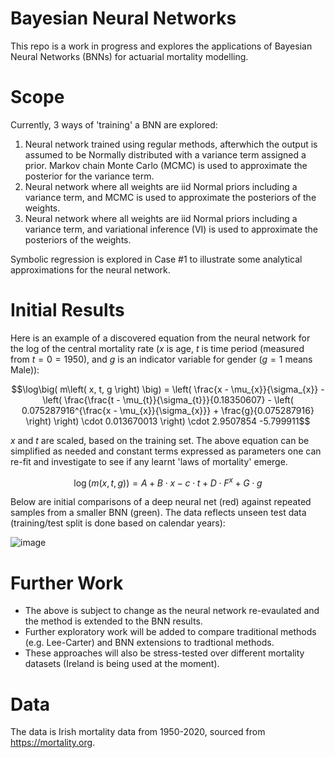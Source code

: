 # Bayesian Neural Networks

This repo is a work in progress and explores the applications of Bayesian Neural Networks (BNNs) for actuarial mortality modelling.

# Scope

Currently, 3 ways of 'training' a BNN are explored:
1. Neural network trained using regular methods, afterwhich the output is assumed to be Normally distributed with a variance term assigned a prior. Markov chain Monte Carlo (MCMC) is used to approximate the posterior for the variance term.
2. Neural network where all weights are iid Normal priors including a variance term, and MCMC is used to approximate the posteriors of the weights.
3. Neural network where all weights are iid Normal priors including a variance term, and variational inference (VI) is used to approximate the posteriors of the weights.

Symbolic regression is explored in Case #1 to illustrate some analytical approximations for the neural network.

# Initial Results

Here is an example of a discovered equation from the neural network for the log of the central mortality rate ($x$ is age, $t$ is time period (measured from $t=0=1950$), and $g$ is an indicator variable for gender ($g=1$ means Male)):

$$\log\big( m\left( x, t, g \right) \big) = \left( \frac{x - \mu_{x}}{\sigma_{x}} - \left( \frac{\frac{t - \mu_{t}}{\sigma_{t}}}{0.18350607} - \left( 0.075287916^{\frac{x - \mu_{x}}{\sigma_{x}}} + \frac{g}{0.075287916} \right) \right) \cdot 0.013670013 \right) \cdot 2.9507854 -5.799911$$

$x$ and $t$ are scaled, based on the training set. The above equation can be simplified as needed and constant terms expressed as parameters one can re-fit and investigate to see if any learnt 'laws of mortality' emerge.

$$\log\big( m\left( x, t, g \right) \big) = A + B\cdot x - c\cdot t + D\cdot F^x + G\cdot g$$

Below are initial comparisons of a deep neural net (red) against repeated samples from a smaller BNN (green). The data reflects unseen test data (training/test split is done based on calendar years):

![image](https://github.com/patrickm663/bayesian-neural-networks/assets/77886027/6e2433d0-3868-4bb7-9ab7-1c4f0064f62f)

# Further Work

- The above is subject to change as the neural network re-evaulated and the method is extended to the BNN results.
- Further exploratory work will be added to compare traditional methods (e.g. Lee-Carter) and BNN extensions to tradtional methods.
- These approaches will also be stress-tested over different mortality datasets (Ireland is being used at the moment).

# Data

The data is Irish mortality data from 1950-2020, sourced from https://mortality.org.
